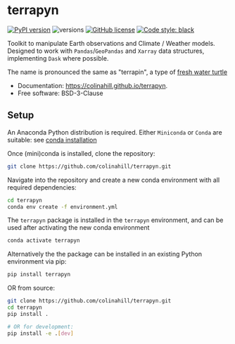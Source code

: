 # terrapyn

[![PyPI version](https://badge.fury.io/py/terrapyn.svg)](https://badge.fury.io/py/terrapyn)
![versions](https://img.shields.io/pypi/pyversions/terrapyn.svg)
[![GitHub license](https://img.shields.io/pypi/l/terrapyn)](https://github.com/colinahill/terrapyn/blob/main/LICENSE.md)
[![Code style: black](https://img.shields.io/badge/code%20style-black-000000.svg)](https://github.com/psf/black)

Toolkit to manipulate Earth observations and Climate / Weather models. Designed to work with `Pandas`/`GeoPandas` and `Xarray` data structures, implementing `Dask` where possible.

The name is pronounced the same as "terrapin", a type of [fresh water turtle](https://en.wikipedia.org/wiki/Terrapin)

- Documentation: https://colinahill.github.io/terrapyn.
- Free software: BSD-3-Clause

## Setup

An Anaconda Python distribution is required. Either `Miniconda` or `Conda` are suitable: see [conda installation](https://docs.conda.io/projects/conda/en/latest/user-guide/install/index.html)

Once (mini)conda is installed, clone the repository:

```bash
git clone https://github.com/colinahill/terrapyn.git
```

Navigate into the repository and create a new conda environment with all required dependencies:

```bash
cd terrapyn
conda env create -f environment.yml
```

The `terrapyn` package is installed in the `terrapyn` environment, and can be used after activating the new conda environment

```bash
conda activate terrapyn
```

Alternatively the the package can be installed in an existing Python environment via pip:

```bash
pip install terrapyn
```

OR from source:

```bash
git clone https://github.com/colinahill/terrapyn.git
cd terrapyn
pip install .

# OR for development:
pip install -e .[dev]
```
